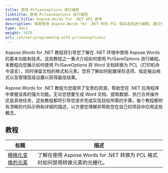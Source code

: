 ```yaml
---
title: 使用 Pclsaveoptions 进行编程
linktitle: 使用 Pclsaveoptions 进行编程
second_title: Aspose.Words for .NET API 参考
description: 探索使用 Aspose.Words for .NET 中的 PCL 保存选项进行编程。通过分步教程和代码示例，了解如何操作和自定义以 PCL 格式保存的 Word 文档。
type: docs
weight: 1670
url: /zh/net/programming-with-pclsaveoptions/
---
```

Aspose.Words for .NET 教程将引导您了解在 .NET 环境中使用 Aspose.Words 的基本功能和技术。这些教程之一重点介绍如何使用 PclSaveOptions 进行编程。本教程向您展示如何使用 PclSaveOptions 将 Word 文档转换为 PCL（打印机命令语言），同时保留文档的格式和元素。您将了解如何配置保存选项、指定输出格式以及管理高级设置以获得最佳结果。

Aspose.Words for .NET 教程为您提供了宝贵的资源，帮助您在 .NET 应用程序中掌握该库的强大功能。无论您想要生成 Word 文档、提取数据、执行合并操作还是其他任务，这些教程都将引导您逐步完成实现目标所需的步骤。每个教程都附有清晰的代码示例和详细的描述，以方便您理解并帮助您在自己的项目中应用这些概念。

 ## 教程
| 标题 | 描述 |
| --- | --- |
| [栅格化变换的元素](./rasterize-transformed-elements/) | 了解在使用 Aspose.Words for .NET 转换为 PCL 格式时如何禁用转换元素的光栅化。 |